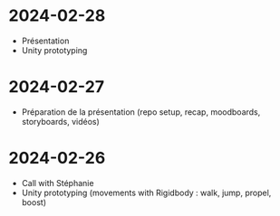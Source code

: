 # 2024-02-28
- Présentation
- Unity prototyping

# 2024-02-27
- Préparation de la présentation (repo setup, recap, moodboards, storyboards, vidéos)

# 2024-02-26
- Call with Stéphanie
- Unity prototyping (movements with Rigidbody : walk, jump, propel, boost)